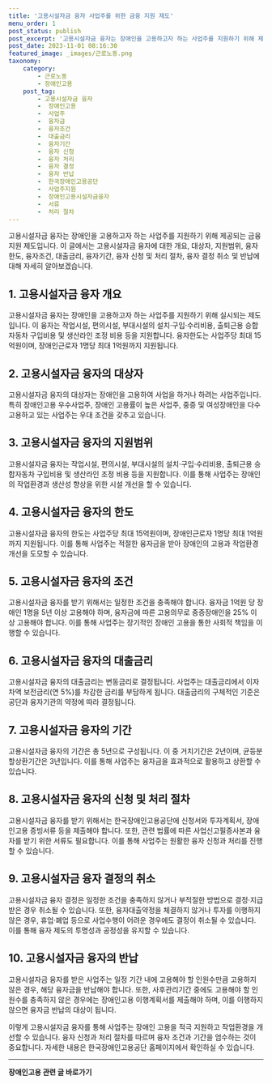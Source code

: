 ```yaml
---
title: '고용시설자금 융자 사업주를 위한 금융 지원 제도'
menu_order: 1
post_status: publish
post_excerpt: '고용시설자금 융자는 장애인을 고용하고자 하는 사업주를 지원하기 위해 제공되는 금융 지원 제도입니다. 이 글에서는 고용시설자금 융자에 대한 개요, 대상자, 지원범위, 융자한도, 융자조건, 대출금리, 융자기간, 융자 신청 및 처리 절차, 융자 결정 취소 및 반납에 대해 자세히 알아보겠습니다.'
post_date: 2023-11-01 08:16:30
featured_image: _images/근로노동.png
taxonomy:
    category:
        - 근로노동
        - 장애인고용
    post_tag:
        - 고용시설자금 융자
        -  장애인고용
        -  사업주
        -  융자금
        -  융자조건
        -  대출금리
        -  융자기간
        -  융자 신청
        -  융자 처리
        -  융자 결정
        -  융자 반납
        -  한국장애인고용공단
        -  사업주지원
        -  장애인고용시설자금융자
        -  서류
        -  처리 절차
---
```




고용시설자금 융자는 장애인을 고용하고자 하는 사업주를 지원하기 위해 제공되는 금융 지원 제도입니다. 이 글에서는 고용시설자금 융자에 대한 개요, 대상자, 지원범위, 융자한도, 융자조건, 대출금리, 융자기간, 융자 신청 및 처리 절차, 융자 결정 취소 및 반납에 대해 자세히 알아보겠습니다.

## 1. 고용시설자금 융자 개요
고용시설자금 융자는 장애인을 고용하고자 하는 사업주를 지원하기 위해 실시되는 제도입니다. 이 융자는 작업시설, 편의시설, 부대시설의 설치·구입·수리비용, 출퇴근용 승합자동차 구입비용 및 생산라인 조정 비용 등을 지원합니다. 융자한도는 사업주당 최대 15억원이며, 장애인근로자 1명당 최대 1억원까지 지원됩니다.

## 2. 고용시설자금 융자의 대상자
고용시설자금 융자의 대상자는 장애인을 고용하여 사업을 하거나 하려는 사업주입니다. 특히 장애인고용 우수사업주, 장애인 고용률이 높은 사업주, 중증 및 여성장애인을 다수 고용하고 있는 사업주는 우대 조건을 갖추고 있습니다.

## 3. 고용시설자금 융자의 지원범위
고용시설자금 융자는 작업시설, 편의시설, 부대시설의 설치·구입·수리비용, 출퇴근용 승합자동차 구입비용 및 생산라인 조정 비용 등을 지원합니다. 이를 통해 사업주는 장애인의 작업환경과 생산성 향상을 위한 시설 개선을 할 수 있습니다.

## 4. 고용시설자금 융자의 한도
고용시설자금 융자의 한도는 사업주당 최대 15억원이며, 장애인근로자 1명당 최대 1억원까지 지원됩니다. 이를 통해 사업주는 적절한 융자금을 받아 장애인의 고용과 작업환경 개선을 도모할 수 있습니다.

## 5. 고용시설자금 융자의 조건
고용시설자금 융자를 받기 위해서는 일정한 조건을 충족해야 합니다. 융자금 1억원 당 장애인 1명을 5년 이상 고용해야 하며, 융자금에 따른 고용의무로 중증장애인을 25% 이상 고용해야 합니다. 이를 통해 사업주는 장기적인 장애인 고용을 통한 사회적 책임을 이행할 수 있습니다.

## 6. 고용시설자금 융자의 대출금리
고용시설자금 융자의 대출금리는 변동금리로 결정됩니다. 사업주는 대출금리에서 이자차액 보전금리(연 5%)를 차감한 금리를 부담하게 됩니다. 대출금리의 구체적인 기준은 공단과 융자기관의 약정에 따라 결정됩니다.

## 7. 고용시설자금 융자의 기간
고용시설자금 융자의 기간은 총 5년으로 구성됩니다. 이 중 거치기간은 2년이며, 균등분할상환기간은 3년입니다. 이를 통해 사업주는 융자금을 효과적으로 활용하고 상환할 수 있습니다.

## 8. 고용시설자금 융자의 신청 및 처리 절차
고용시설자금 융자를 받기 위해서는 한국장애인고용공단에 신청서와 투자계획서, 장애인고용 증빙서류 등을 제출해야 합니다. 또한, 관련 법률에 따른 사업신고필증사본과 융자를 받기 위한 서류도 필요합니다. 이를 통해 사업주는 원활한 융자 신청과 처리를 진행할 수 있습니다.

## 9. 고용시설자금 융자 결정의 취소
고용시설자금 융자 결정은 일정한 조건을 충족하지 않거나 부적절한 방법으로 결정·지급받은 경우 취소될 수 있습니다. 또한, 융자대출약정을 체결하지 않거나 투자를 이행하지 않은 경우, 휴업·폐업 등으로 사업수행이 어려운 경우에도 결정이 취소될 수 있습니다. 이를 통해 융자 제도의 투명성과 공정성을 유지할 수 있습니다.

## 10. 고용시설자금 융자의 반납
고용시설자금 융자를 받은 사업주는 일정 기간 내에 고용해야 할 인원수만큼 고용하지 않은 경우, 해당 융자금을 반납해야 합니다. 또한, 사후관리기간 중에도 고용해야 할 인원수를 충족하지 않은 경우에는 장애인고용 이행계획서를 제출해야 하며, 이를 이행하지 않으면 융자금 반납의 대상이 됩니다.

이렇게 고용시설자금 융자를 통해 사업주는 장애인 고용을 적극 지원하고 작업환경을 개선할 수 있습니다. 융자 신청과 처리 절차를 따르며 융자 조건과 기간을 엄수하는 것이 중요합니다. 자세한 내용은 한국장애인고용공단 홈페이지에서 확인하실 수 있습니다.
<!-- wp:separator -->
<hr class="wp-block-separator has-alpha-channel-opacity"/>
<!-- /wp:separator -->

<!-- wp:group {"backgroundColor":"base","layout":{"type":"constrained"}} -->
<div class="wp-block-group has-base-background-color has-background"><!-- wp:paragraph {"align":"center","fontSize":"medium"} -->
<p class="has-text-align-center has-large-font-size"><strong>장애인고용 관련 글 바로가기</strong></p>
<!-- /wp:paragraph -->


<!-- wp:latest-posts
{"categories":[{"id":11037,"count":19,"description":"","link":"https://uknowlaw.com/category/%ec%9e%a5%ec%95%a0%ec%9d%b8%ea%b3%a0%ec%9a%a9/","name":"장애인고용","slug":"장애인고용","taxonomy":"category","parent":0,"meta":[],"_links":{"self":[{"href":"https://uknowlaw.com/wp-json/wp/v2/categories/11037"}],"collection":[{"href":"https://uknowlaw.com/wp-json/wp/v2/categories"}],"about":[{"href":"https://uknowlaw.com/wp-json/wp/v2/taxonomies/category"}],"wp:post_type":[{"href":"https://uknowlaw.com/wp-json/wp/v2/posts?categories=11037"}],"curies":[{"name":"wp","href":"https://api.w.org/{rel}","templated":true}]}}],"postsToShow":100,"excerptLength":28,"postLayout":"grid","columns":2,"featuredImageAlign":"left","featuredImageSizeSlug":"large","fontSize":18px} /--></div>
<!-- /wp:group -->